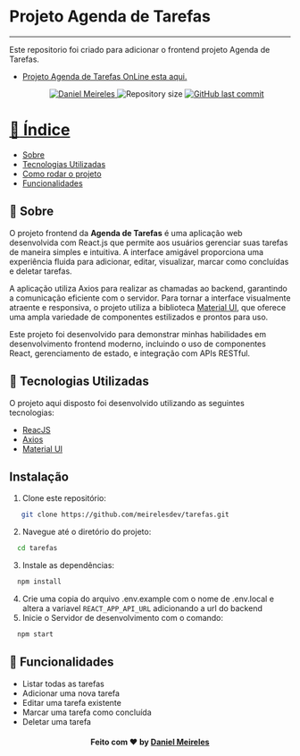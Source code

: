 # Projeto Agenda de Tarefas

---

Este repositorio foi criado para adicionar o frontend projeto Agenda de Tarefas.

- [Projeto Agenda de Tarefas OnLine esta aqui.](https://testes.danielmeireles.com/ipm/agenda-tarefas/)
  <p align="center">	
     <a href="https://www.linkedin.com/in/developer-danielmn/">
        <img alt="Daniel Meireles" src="https://img.shields.io/badge/-Daniel Meireles-0080000?style=flat&logo=Linkedin&logoColor=white" />
     </a>
    <img alt="Repository size" src="https://img.shields.io/github/languages/code-size/meirelesdev/tarefas?color=0080000label=repo%20size">

    <a href="https://github.com/meirelesdev/tarefas/commits/main">
      <img alt="GitHub last commit" src="https://img.shields.io/github/last-commit/meirelesdev/tarefas?color=0080000">
  </p>

# :pushpin: Índice

- [Sobre](#sobre)
- [Tecnologias Utilizadas](#tecnologias-utilizadas)
- [Como rodar o projeto](#rodando-o-projeto)
- [Funcionalidades](#funcionalidades)

<a id="sobre"></a>

## :bookmark: Sobre

O projeto frontend da <strong>Agenda de Tarefas</strong> é uma aplicação web desenvolvida com React.js que permite aos usuários gerenciar suas tarefas de maneira simples e intuitiva. A interface amigável proporciona uma experiência fluida para adicionar, editar, visualizar, marcar como concluídas e deletar tarefas.

A aplicação utiliza Axios para realizar as chamadas ao backend, garantindo a comunicação eficiente com o servidor. Para tornar a interface visualmente atraente e responsiva, o projeto utiliza a biblioteca <a href="https://mui.com/" target="_blank">Material UI</a>, que oferece uma ampla variedade de componentes estilizados e prontos para uso.

Este projeto foi desenvolvido para demonstrar minhas habilidades em desenvolvimento frontend moderno, incluindo o uso de componentes React, gerenciamento de estado, e integração com APIs RESTful.

<a id="tecnologias-utilizadas"></a>

## :rocket: Tecnologias Utilizadas

O projeto aqui disposto foi desenvolvido utilizando as seguintes tecnologias:

- [ReacJS](https://pt-br.reactjs.org/)
- [Axios](https://axios-http.com/docs/intro)
- [Material UI](https://mui.com/)

<a id="rodando-o-projeto"></a>

## Instalação

1. Clone este repositório:

```sh
   git clone https://github.com/meirelesdev/tarefas.git
```

2. Navegue até o diretório do projeto:

```sh
  cd tarefas
```

3. Instale as dependências:

```sh
  npm install
```

4. Crie uma copia do arquivo .env.example com o nome de .env.local e altera a variavel `REACT_APP_API_URL` adicionando a url do backend
5. Inicie o Servidor de desenvolvimento com o comando:

```sh
  npm start
```

<a id="funcionalidades"></a>

## :bookmark: Funcionalidades

- Listar todas as tarefas
- Adicionar uma nova tarefa
- Editar uma tarefa existente
- Marcar uma tarefa como concluída
- Deletar uma tarefa

<h4 align="center">
    Feito com ❤️ by <a href="https://www.linkedin.com/in/developer-danielmn/" target="_blank">Daniel Meireles</a>
</h4>
